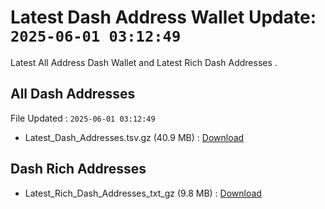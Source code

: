 # Latest Dash Address Wallet Update: `2025-06-01 03:12:49`

Latest All Address Dash Wallet and Latest Rich Dash Addresses .

## All Dash Addresses

File Updated : `2025-06-01 03:12:49`

- Latest_Dash_Addresses.tsv.gz (40.9 MB) : [Download](https://github.com/Pymmdrza/Rich-Address-Wallet/releases/tag/Dash)

## Dash Rich Addresses

- Latest_Rich_Dash_Addresses_txt_gz (9.8 MB) : [Download](https://github.com/Pymmdrza/Rich-Address-Wallet/releases/tag/Dash)
